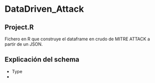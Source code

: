 # DataDriven_Attack

## Project.R

Fichero en R que construye el dataframe en crudo de MITRE ATTACK a partir de un JSON.

## Explicación del schema

* Type
* 
